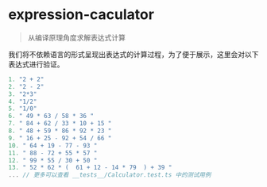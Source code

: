 # expression-caculator

> 从编译原理角度求解表达式计算

我们将不依赖语言的形式呈现出表达式的计算过程，为了便于展示，这里会对以下表达式进行验证。

``` js
1. "2 + 2"
2. "2 - 2"
3. "2*3"
4. "1/2"
5. "1/0"
6. " 49 * 63 / 58 * 36 "
7. " 84 + 62 / 33 * 10 + 15 "
8. " 48 + 59 * 86 * 92 * 23 "
9. " 16 + 25 - 92 + 54 / 66 "
10. " 64 + 19 - 77 - 93 "
11. " 88 - 72 + 55 * 57 "
12. " 99 * 55 / 30 + 50 "
13. " 52 * 62 * (  61 + 12 - 14 * 79  ) + 39 "
... // 更多可以查看 __tests__/Calculator.test.ts 中的测试用例
```

